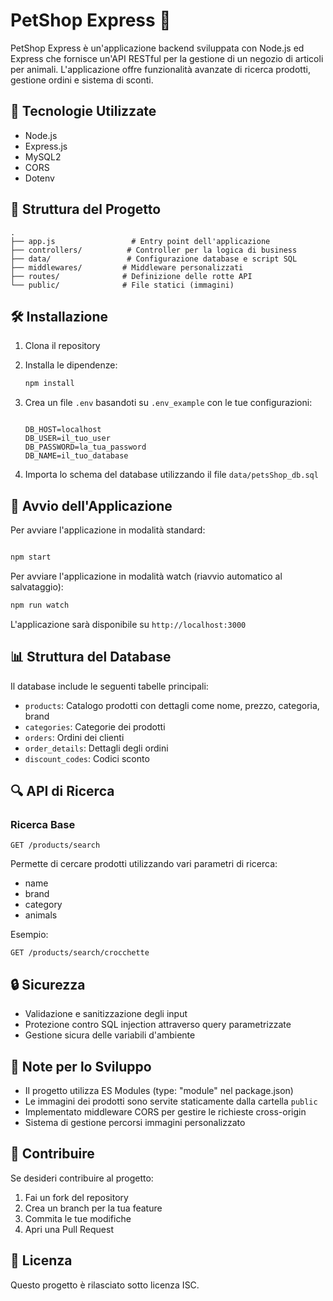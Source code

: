 # PetShop Express 🐾

PetShop Express è un'applicazione backend sviluppata con Node.js ed Express che fornisce un'API RESTful per la gestione di un negozio di articoli per animali. L'applicazione offre funzionalità avanzate di ricerca prodotti, gestione ordini e sistema di sconti.

## 🚀 Tecnologie Utilizzate

- Node.js
- Express.js
- MySQL2
- CORS
- Dotenv

## 📁 Struttura del Progetto

```text
.
├── app.js                 # Entry point dell'applicazione
├── controllers/          # Controller per la logica di business
├── data/                 # Configurazione database e script SQL
├── middlewares/         # Middleware personalizzati
├── routes/              # Definizione delle rotte API
└── public/              # File statici (immagini)
```

## 🛠️ Installazione

1. Clona il repository
2. Installa le dipendenze:

   ```bash
   npm install
   ```

3. Crea un file `.env` basandoti su `.env_example` con le tue configurazioni:
  
   ```env

   DB_HOST=localhost
   DB_USER=il_tuo_user
   DB_PASSWORD=la_tua_password
   DB_NAME=il_tuo_database
   ```

4. Importa lo schema del database utilizzando il file `data/petsShop_db.sql`

## 🚀 Avvio dell'Applicazione

Per avviare l'applicazione in modalità standard:

```bash

npm start
```

Per avviare l'applicazione in modalità watch (riavvio automatico al salvataggio):

```bash
npm run watch
```

L'applicazione sarà disponibile su `http://localhost:3000`

## 📊 Struttura del Database

Il database include le seguenti tabelle principali:

- `products`: Catalogo prodotti con dettagli come nome, prezzo, categoria, brand
- `categories`: Categorie dei prodotti
- `orders`: Ordini dei clienti
- `order_details`: Dettagli degli ordini
- `discount_codes`: Codici sconto

## 🔍 API di Ricerca

### Ricerca Base

`GET /products/search`

Permette di cercare prodotti utilizzando vari parametri di ricerca:

- name
- brand
- category
- animals

Esempio:

```path
GET /products/search/crocchette

```

## 🔒 Sicurezza

- Validazione e sanitizzazione degli input
- Protezione contro SQL injection attraverso query parametrizzate
- Gestione sicura delle variabili d'ambiente

## 📝 Note per lo Sviluppo

- Il progetto utilizza ES Modules (type: "module" nel package.json)
- Le immagini dei prodotti sono servite staticamente dalla cartella `public`
- Implementato middleware CORS per gestire le richieste cross-origin
- Sistema di gestione percorsi immagini personalizzato

## 🤝 Contribuire

Se desideri contribuire al progetto:

1. Fai un fork del repository
2. Crea un branch per la tua feature
3. Commita le tue modifiche
4. Apri una Pull Request

## 📄 Licenza

Questo progetto è rilasciato sotto licenza ISC.
